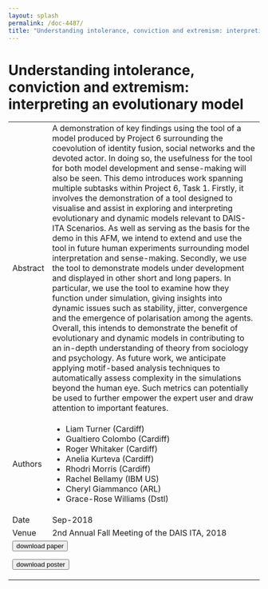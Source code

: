 ```yaml
---
layout: splash
permalink: /doc-4487/
title: "Understanding intolerance, conviction and extremism: interpreting an evolutionary model"
---
```


# Understanding intolerance, conviction and extremism: interpreting an evolutionary model

<table>
    <tbody>
    <tr>
        <td>Abstract</td>
        <td>A demonstration of key findings using the tool of a model produced by Project 6 surrounding the coevolution of identity fusion, social networks and the devoted actor. In doing so, the usefulness for the tool for both model development and sense-making will also be seen. This demo introduces work spanning multiple subtasks within Project 6, Task 1. Firstly, it involves the demonstration of a tool designed to visualise and assist in exploring and interpreting evolutionary and dynamic models relevant to DAIS-ITA Scenarios. As well as serving as the basis for the demo in this AFM, we intend to extend and use the tool in future human experiments surrounding model interpretation and sense-making. Secondly, we use the tool to demonstrate models under development and displayed in other short and long papers. In particular, we use the tool to examine how they function under simulation, giving insights into dynamic issues such as stability, jitter, convergence and the emergence of polarisation among the agents. Overall, this intends to demonstrate the benefit of evolutionary and dynamic models in contributing to an in-depth understanding of theory from sociology and psychology. As future work, we anticipate applying motif-based analysis techniques to automatically assess complexity in the simulations beyond the human eye. Such metrics can potentially be used to further empower the expert user and draw attention to important features.</td>
    </tr>
    <tr>
        <td>Authors</td>
        <td>
            <ul>
                <li>Liam Turner (Cardiff)</li>
                <li>Gualtiero Colombo (Cardiff)</li>
                <li>Roger Whitaker (Cardiff)</li>
                <li>Anelia Kurteva (Cardiff)</li>
                <li>Rhodri Morris (Cardiff)</li>
                <li>Rachel Bellamy (IBM US)</li>
                <li>Cheryl Giammanco (ARL)</li>
                <li>Grace-Rose Williams (Dstl)</li>
            </ul>
        </td>
    </tr>
    <tr>
        <td>Date</td>
        <td>Sep-2018</td>
    </tr>
    <tr>
        <td>Venue</td>
        <td>2nd Annual Fall Meeting of the DAIS ITA, 2018</td>
    </tr>
        <tr>
            <td colspan="2">
                <form method="get" action="https://dais-ita.org/sites/default/files/2446_paper.pdf">
                    <button type="submit">download paper</button>
                </form>
                <form method="get" action="https://dais-ita.org/sites/default/files/2446_poster.pdf">
                    <button type="submit">download poster</button>
                </form>
            </td>
        </tr>
    </tbody>
</table>
